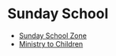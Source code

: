 # Sunday School
- [Sunday School Zone](http://sundayschoolzone.com/bible-story/peter-and-the-lame-man/)
- [Ministry to Children](http://ministry-to-children.com)
